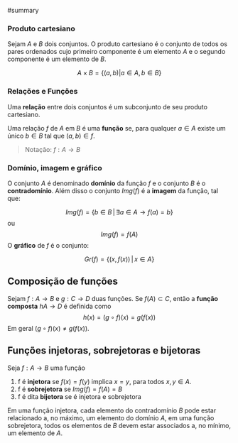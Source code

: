 #summary 
### Produto cartesiano
Sejam $A$ e $B$ dois conjuntos. O produto cartesiano é o conjunto de todos os pares ordenados cujo primeiro componente é um elemento $A$ e o segundo componente é um elemento de $B$.

$$ A \times B = \{(a,b) \vert a \in A, b \in B \}$$
### Relações e Funções
Uma **relação** entre dois conjuntos é um subconjunto de seu produto cartesiano.

Uma relação $f$ de $A$ em $B$ é uma **função** se, para qualquer $a \in A$ existe um único $b \in B$ tal que $(a,b) \in f$.

> Notação: $f : A \rightarrow B$

### Domínio, imagem e gráfico

O conjunto $A$ é denominado **domínio** da função $f$ e o  conjunto $B$ é o **contradomínio**. Além disso o conjunto $Img(f)$ é a **imagem** da função, tal que: 

$$ Img(f) = \{ b \in B \, \vert \, \exists a \in A \rightarrow f(a) = b \} $$
ou
$$ Img(f) = f(A) $$
O **gráfico** de $f$ é o conjunto:

$$ Gr(f) = \{ (x, f(x)) \, \vert \, x \in A \} $$
## Composição de funções

Sejam $f : A \rightarrow B$ e $g : C \rightarrow D$ duas funções. Se $f(A) \subset C$, então a **função composta** $h A \rightarrow D$ é definida como
$$h(x)=(g \circ f)(x) = g(f(x))$$
Em geral $(g \circ f)(x) \neq g(f(x))$.

## Funções injetoras, sobrejetoras e bijetoras

Seja $f : A \rightarrow B$ uma função
1. f é **injetora** se $f(x) = f(y)$ implica $x=y$, para todos $x,y \in A$.
2. f é **sobrejetora** se $Img(f)=f(A)=B$
3. f é dita **bijetora** se é injetora e sobrejetora

Em uma função injetora, cada elemento do contradomínio $B$ pode estar relacionado a, no máximo, um elemento do domínio $A$, em uma função sobrejetora, todos os elementos de $B$ devem estar associados a, no mínimo, um elemento de $A$.
